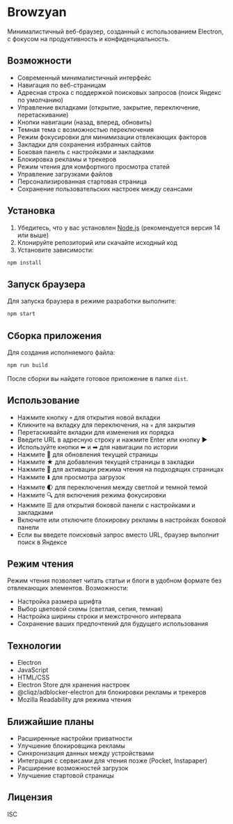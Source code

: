 # Browzyan

Минималистичный веб-браузер, созданный с использованием Electron, с фокусом на продуктивность и конфиденциальность.

## Возможности

- Современный минималистичный интерфейс
- Навигация по веб-страницам
- Адресная строка с поддержкой поисковых запросов (поиск Яндекс по умолчанию)
- Управление вкладками (открытие, закрытие, переключение, перетаскивание)
- Кнопки навигации (назад, вперед, обновить)
- Темная тема с возможностью переключения
- Режим фокусировки для минимизации отвлекающих факторов
- Закладки для сохранения избранных сайтов
- Боковая панель с настройками и закладками
- Блокировка рекламы и трекеров
- Режим чтения для комфортного просмотра статей
- Управление загрузками файлов
- Персонализированная стартовая страница
- Сохранение пользовательских настроек между сеансами

## Установка

1. Убедитесь, что у вас установлен [Node.js](https://nodejs.org/) (рекомендуется версия 14 или выше)
2. Клонируйте репозиторий или скачайте исходный код
3. Установите зависимости:

```bash
npm install
```

## Запуск браузера

Для запуска браузера в режиме разработки выполните:

```bash
npm start
```

## Сборка приложения

Для создания исполняемого файла:

```bash
npm run build
```

После сборки вы найдете готовое приложение в папке `dist`.

## Использование

- Нажмите кнопку `+` для открытия новой вкладки
- Кликните на вкладку для переключения, на `✕` для закрытия
- Перетаскивайте вкладки для изменения их порядка
- Введите URL в адресную строку и нажмите Enter или кнопку ▶
- Используйте кнопки ⬅ и ➡ для навигации по истории
- Нажмите 🔄 для обновления текущей страницы
- Нажмите ★ для добавления текущей страницы в закладки
- Нажмите 📖 для активации режима чтения на подходящих страницах
- Нажмите ⬇️ для просмотра загрузок
- Нажмите 🌓 для переключения между светлой и темной темой
- Нажмите 🔍 для включения режима фокусировки
- Нажмите ☰ для открытия боковой панели с настройками и закладками
- Включите или отключите блокировку рекламы в настройках боковой панели
- Если вы введете поисковый запрос вместо URL, браузер выполнит поиск в Яндексе

## Режим чтения

Режим чтения позволяет читать статьи и блоги в удобном формате без отвлекающих элементов. Возможности:
- Настройка размера шрифта
- Выбор цветовой схемы (светлая, сепия, темная)
- Настройка ширины строки и межстрочного интервала
- Сохранение ваших предпочтений для будущего использования

## Технологии

- Electron
- JavaScript
- HTML/CSS
- Electron Store для хранения настроек
- @cliqz/adblocker-electron для блокировки рекламы и трекеров
- Mozilla Readability для режима чтения

## Ближайшие планы

- Расширенные настройки приватности
- Улучшение блокировщика рекламы
- Синхронизация данных между устройствами
- Интеграция с сервисами для чтения позже (Pocket, Instapaper)
- Расширение возможностей загрузок
- Улучшение стартовой страницы

## Лицензия

ISC 
